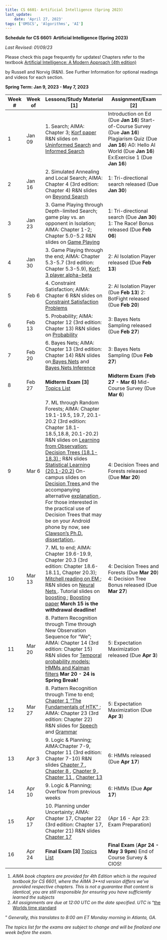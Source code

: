 ```yaml
---
title: CS 6601- Artificial Intelligence (Spring 2023)
last_update:
    date: 'April 27, 2023'
tags: ['OMSCS', 'Algorithms', 'AI']
---
```


**Schedule for CS 6601: Artificial Intelligence (Spring 2023)**

*Last Revised: 01/09/23*

Please check this page frequently for updates! Chapters refer to the textbook [Artificial Intelligence: A Modern Approach (4th edition)     ](https://www.pearson.com/us/higher-education/program/Russell-Artificial-Intelligence-A-Modern-Approach-4th-Edition/PGM1263338.html)

[  ](https://www.pearson.com/us/higher-education/program/Russell-Artificial-Intelligence-A-Modern-Approach-4th-Edition/PGM1263338.html) by Russell and Norvig (R&N). See Further Information for optional readings and videos for each section.

**Spring Term: Jan 9, 2023 - May 7, 2023**

 

| **Week #** | **Week of** | **Lessons/Study Material [1]**                               | **Assignment/Exam [2]**                                      |
| ---------- | ----------- | ------------------------------------------------------------ | ------------------------------------------------------------ |
| 1          | Jan 09      | 1. Search; AIMA: Chapter 3; [Korf paper](https://www.cs.princeton.edu/courses/archive/fall06/cos402/papers/korfrubik.pdf) R&N slides on [Uninformed Search](http://www.cc.gatech.edu/~thad/6601-gradAI-fall2015/chapter03-clean.pdf) and [Informed Search ](http://www.cc.gatech.edu/~thad/6601-gradAI-fall2015/chapter04a.pdf) | Introduction on Ed (Due **Jan 16**) Start-of-Course Survey (Due **Jan 16**) Plagiarism Quiz (Due **Jan 16**) A0: Hello AI World (Due **Jan 16**) Ex:Exercise 1 (Due **Jan 16**) |
| 2          | Jan 16      | 2. Simulated Annealing and Local Search; AIMA: Chapter 4 (3rd edition: Chapter 4) R&N slides on [Beyond Search](http://www.cc.gatech.edu/~thad/6601-gradAI-fall2015/chapter04b.pdf) | 1: Tri-directional search released (Due **Jan 30**)          |
| 3          | Jan 23      | 3. Game Playing through Depth-limited Search; game play vs. an opponent in Isolation; AIMA: Chapter 1-2; Chapter 5.0-5.2 R&N slides on [Game Playing ](http://www.cc.gatech.edu/~thad/6601-gradAI-fall2015/chapter06.pdf) | 1: Tri-directional search (Due **Jan 30**) 1: The Race! Bonus released (Due **Feb 06**) |
| 4          | Jan 30      | 3. Game Playing through the end; AIMA: Chapter 5.3-5.7 (3rd edition: Chapter 5.3-5.9), [Korf: 3 player alpha-beta](http://www.cc.gatech.edu/~thad/6601-gradAI-fall2015/Korf_Multi-player-Alpha-beta-Pruning.pdf) | 2: AI Isolation Player released (Due **Feb 13**)             |
| 5          | Feb 6       | 4. Constraint Satisfaction; AIMA: Chapter 6 R&N slides on [Constraint Satisfaction Problems](http://www.cc.gatech.edu/~thad/6601-gradAI-fall2015/chapter05.pdf) | 2: AI Isolation Player (Due **Feb 13**) 2: BotFight released (Due **Feb 20**) |
| 6          | Feb 13      | 5. Probability; AIMA: Chapter 12 (3rd edition: Chapter 13) R&N slides on [Probability](http://www.cc.gatech.edu/~thad/6601-gradAI-fall2015/chapter13.pdf) | 3: Bayes Nets Sampling released (Due **Feb 27**)             |
| 7          | Feb 20      | 6. Bayes Nets; AIMA: Chapter 13 (3rd edition: Chapter 14) R&N slides on[ Bayes Nets](http://www.cc.gatech.edu/~thad/6601-gradAI-fall2015/chapter14a.pdf) and [Bayes Nets Inference](http://www.cc.gatech.edu/~thad/6601-gradAI-fall2015/chapter14b.pdf) | 3: Bayes Nets Sampling (Due **Feb 27**)                      |
| 8          | Feb 27      | **Midterm Exam [3]** [Topics List](https://docs.google.com/document/d/1aOX3w4jTawUeV4RKj8zQcNRz_cW2qRH5vAV4HA2N_4Q/pub) | **Midterm Exam** (**Feb 27 - Mar 6)** Mid-Course Survey (Due **Mar 6**) |
| 9          | Mar 6       | 7. ML through Random Forests; AIMA: Chapter 19.1-19.5, 19.7, 20.1-20.2 (3rd edition: Chapter 18.1-18.5,18.8, 20.1-20.2) R&N slides on [Learning from Observation: Decision Trees (18.1-18.3) ](http://www.cc.gatech.edu/~thad/6601-gradAI-fall2015/chapter18.pdf); R&N slides [Statistical Learning (20.1-20.2)](http://www.cc.gatech.edu/~thad/6601-gradAI-fall2015/chapter20a.pdf) On-campus slides on [Decision Trees ](http://www.cc.gatech.edu/~thad/6601-gradAI-fall2015/decision-trees.pdf)and the accompanying alternative [explanation ](http://www.cc.gatech.edu/~thad/6601-gradAI-fall2015/mitchell-decision-trees-goes-with-kohlsdorf-slides.pdf). For those interested in the practical use of Decision Trees that may be on your Android phone by now, see [Clawson’s Ph.D. dissertation ](http://www.cc.gatech.edu/~thad/6601-gradAI-fall2015/clawson-thesis.pdf). | 4: Decision Trees and Forests released (Due **Mar 20**)      |
| 10         | Mar 13      | 7. ML to end; AIMA: Chapter 19.6-19.9, Chapter 20.3 (3rd edition: Chapter 18.6-18.11, Chapter 20.3); [Mitchell reading on EM ](http://www.cc.gatech.edu/~thad/6601-gradAI-fall2015/em.pdf); R&N slides on [Neural Nets ](http://www.cc.gatech.edu/~thad/6601-gradAI-fall2015/chapter20b.pdf). Tutorial slides on [boosting ](http://www.cc.gatech.edu/~thad/6601-gradAI-fall2015/boosting.pdf); [Boosting paper](http://www.cc.gatech.edu/~thad/6601-gradAI-fall2015/boost-tut-ppr.pdf) **March 15 is the withdrawal deadline!** | 4: Decision Trees and Forests (Due **Mar 20**) 4: Decision Tree Bonus released (Due **Mar 27**) |
| 11         | Mar 20      | 8. Pattern Recognition through Time through New Observation Sequence for “We”; AIMA: Chapter 14 (3rd edition: Chapter 15) R&N slides for [Temporal probability models: HMMs and Kalman filters](http://www.cc.gatech.edu/~thad/6601-gradAI-fall2015/chapter15a.pdf) **Mar 20 - 24 is Spring Break!** | 5: Expectation Maximization released (Due **Apr 3**)         |
| 12         | Mar 27      | 8. Pattern Recognition through Time to end; [Chapter 1 “The Fundamentals of HTK” ](http://speech.ee.ntu.edu.tw/homework/DSP_HW2-1/htkbook.pdf); AIMA: Chapter 23 (3rd edition: Chapter 22) R&N slides for [Speech ](http://www.cc.gatech.edu/~thad/6601-gradAI-fall2015/chapter15b.pdf)and [Grammar](http://www.cc.gatech.edu/~thad/6601-gradAI-fall2015/chapter22.pdf) | 5: Expectation Maximization (Due **Apr 3**)                  |
| 13         | Apr 3       | 9. Logic & Planning; AIMA:Chapter 7-9, Chapter 11 (3rd edition: Chapter 7-10) R&N slides  [Chapter 7 ](http://www.cc.gatech.edu/~thad/6601-gradAI-fall2015/18-logic/chapter07.pdf), [Chapter 8 ](http://www.cc.gatech.edu/~thad/6601-gradAI-fall2015/19-planning/chapter08.pdf), [Chapter 9 ](http://www.cc.gatech.edu/~thad/6601-gradAI-fall2015/19-planning/chapter09.pdf), [Chapter 11 ](http://www.cc.gatech.edu/~thad/6601-gradAI-fall2015/19-planning/chapter11.pdf), [Chapter 13](https://www.cc.gatech.edu/~thad/6601-gradAI-fall2015/19-planning/chapter13.pdf) | 6: HMMs released (Due **Apr 17**)                            |
| 14         | Apr 10      | 9. Logic & Planning; Overflow from previous weeks            | 6: HMMs (Due **Apr 17**)                                     |
| 15         | Apr 17      | 10. Planning under Uncertainty; AIMA: Chapter 17, Chapter 22 (3rd edition: Chapter 17, Chapter 21) R&N slides [Chapter 17](http://www.cc.gatech.edu/~thad/6601-gradAI-fall2015/chapter17.pdf) | (Apr 16 - Apr 23: Exam Preparation)                          |
| 16         | Apr 24      | **Final Exam [3]** [Topics List](https://docs.google.com/document/d/1BkFYxRrq0XXsarHe8JeBou03kHuWp6d_kWCQgjGezdU/pub) | **Final Exam** (**Apr 24 - May 3 9pm**) End of Course Survey & CIOS! |

1. *AIMA book chapters are provided for 4th Edition* *which is the required textbook for CS 6601, where the AIMA 3**rd* *version differs we’ve provided respective chapters. This is not a  guarantee that content is identical, you are still responsible for  ensuring you have sufficiently learned the subjects*
2. *All assignments are due at 12:00 UTC on the date specified. UTC is* “[the Worlds time standard      ](https://www.timeanddate.com/time/aboututc.html)

[  ](https://www.timeanddate.com/time/aboututc.html)” *Generally, this translates to 8:00 am ET Monday morning in Atlanta, GA.* 

*The topics list for the exams are subject to change and will be finalized one week before the exam.*